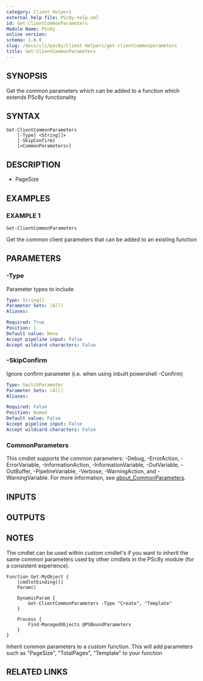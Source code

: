 ```yaml
---
category: Client Helpers
external help file: PSc8y-help.xml
id: Get-ClientCommonParameters
Module Name: PSc8y
online version:
schema: 2.0.0
slug: /docs/cli/psc8y/Client Helpers/get-clientcommonparameters
title: Get-ClientCommonParameters
---
```




## SYNOPSIS
Get the common parameters which can be added to a function which extends PSc8y functionality

## SYNTAX

```
Get-ClientCommonParameters
	[-Type] <String[]>
	[-SkipConfirm]
	[<CommonParameters>]
```

## DESCRIPTION
* PageSize

## EXAMPLES

### EXAMPLE 1
```
Get-ClientCommonParameters
```

Get the common client parameters that can be added to an existing function

## PARAMETERS

### -Type
Parameter types to include

```yaml
Type: String[]
Parameter Sets: (All)
Aliases:

Required: True
Position: 1
Default value: None
Accept pipeline input: False
Accept wildcard characters: False
```

### -SkipConfirm
Ignore confirm parameter (i.e.
when using inbuilt powershell -Confirm)

```yaml
Type: SwitchParameter
Parameter Sets: (All)
Aliases:

Required: False
Position: Named
Default value: False
Accept pipeline input: False
Accept wildcard characters: False
```

### CommonParameters
This cmdlet supports the common parameters: -Debug, -ErrorAction, -ErrorVariable, -InformationAction, -InformationVariable, -OutVariable, -OutBuffer, -PipelineVariable, -Verbose, -WarningAction, and -WarningVariable. For more information, see [about_CommonParameters](http://go.microsoft.com/fwlink/?LinkID=113216).

## INPUTS

## OUTPUTS

## NOTES
The cmdlet can be used within custom cmdlet's if you want to inherit the same common parameters
used by other cmdlets in the PSc8y module (for a consistent experience).

```
Function Get-MyObject {
    [cmdletbinding()]
    Param()

    DynamicParam {
        Get-ClientCommonParameters -Type "Create", "Template"
    }

    Process {
        Find-ManagedObjects @PSBoundParameters
    }
}
```
Inherit common parameters to a custom function.
This will add parameters such as "PageSize", "TotalPages", "Template" to your function

## RELATED LINKS

